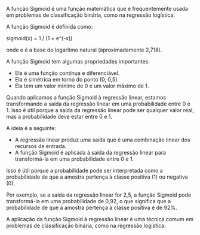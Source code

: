 

A função Sigmoid é uma função matemática que é frequentemente usada em problemas de classificação binária, como na regressão logística.

A função Sigmoid é definida como:

sigmoid(x) = 1 / (1 + e^(-x))

onde e é a base do logaritmo natural (aproximadamente 2,718).

A função Sigmoid tem algumas propriedades importantes:

* Ela é uma função contínua e diferenciável.
* Ela é simétrica em torno do ponto (0, 0,5).
* Ela tem um valor mínimo de 0 e um valor máximo de 1.

Quando aplicamos a função Sigmoid à regressão linear, estamos transformando a saída da regressão linear em uma probabilidade entre 0 e 1. Isso é útil porque a saída da regressão linear pode ser qualquer valor real, mas a probabilidade deve estar entre 0 e 1.

A ideia é a seguinte:

* A regressão linear produz uma saída que é uma combinação linear dos recursos de entrada.
* A função Sigmoid é aplicada à saída da regressão linear para transformá-la em uma probabilidade entre 0 e 1.

Isso é útil porque a probabilidade pode ser interpretada como a probabilidade de que a amostra pertença à classe positiva (1) ou negativa (0).

Por exemplo, se a saída da regressão linear for 2,5, a função Sigmoid pode transformá-la em uma probabilidade de 0,92, o que significa que a probabilidade de que a amostra pertença à classe positiva é de 92%.

A aplicação da função Sigmoid à regressão linear é uma técnica comum em problemas de classificação binária, como na regressão logística.